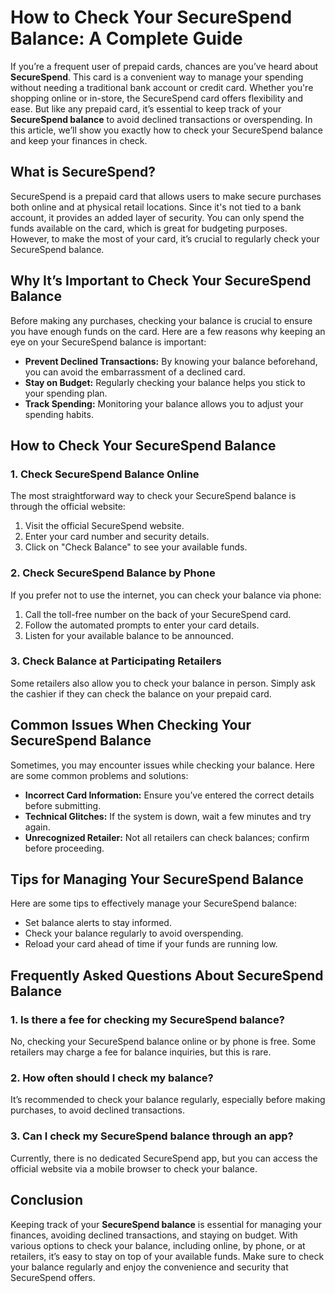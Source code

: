 <h1>How to Check Your SecureSpend Balance: A Complete Guide</h1>

<p>If you’re a frequent user of prepaid cards, chances are you’ve heard about <strong>SecureSpend</strong>. This card is a convenient way to manage your spending without needing a traditional bank account or credit card. Whether you're shopping online or in-store, the SecureSpend card offers flexibility and ease. But like any prepaid card, it’s essential to keep track of your <strong>SecureSpend balance</strong> to avoid declined transactions or overspending. In this article, we’ll show you exactly how to check your SecureSpend balance and keep your finances in check.</p>

<h2>What is SecureSpend?</h2>

<p>SecureSpend is a prepaid card that allows users to make secure purchases both online and at physical retail locations. Since it's not tied to a bank account, it provides an added layer of security. You can only spend the funds available on the card, which is great for budgeting purposes. However, to make the most of your card, it’s crucial to regularly check your SecureSpend balance.</p>

<h2>Why It’s Important to Check Your SecureSpend Balance</h2>

<p>Before making any purchases, checking your balance is crucial to ensure you have enough funds on the card. Here are a few reasons why keeping an eye on your SecureSpend balance is important:</p>

<ul>
  <li><strong>Prevent Declined Transactions:</strong> By knowing your balance beforehand, you can avoid the embarrassment of a declined card.</li>
  <li><strong>Stay on Budget:</strong> Regularly checking your balance helps you stick to your spending plan.</li>
  <li><strong>Track Spending:</strong> Monitoring your balance allows you to adjust your spending habits.</li>
</ul>

<h2>How to Check Your SecureSpend Balance</h2>

<h3>1. Check SecureSpend Balance Online</h3>

<p>The most straightforward way to check your SecureSpend balance is through the official website:</p>

<ol>
  <li>Visit the official SecureSpend website.</li>
  <li>Enter your card number and security details.</li>
  <li>Click on "Check Balance" to see your available funds.</li>
</ol>

<h3>2. Check SecureSpend Balance by Phone</h3>

<p>If you prefer not to use the internet, you can check your balance via phone:</p>

<ol>
  <li>Call the toll-free number on the back of your SecureSpend card.</li>
  <li>Follow the automated prompts to enter your card details.</li>
  <li>Listen for your available balance to be announced.</li>
</ol>

<h3>3. Check Balance at Participating Retailers</h3>

<p>Some retailers also allow you to check your balance in person. Simply ask the cashier if they can check the balance on your prepaid card.</p>

<h2>Common Issues When Checking Your SecureSpend Balance</h2>

<p>Sometimes, you may encounter issues while checking your balance. Here are some common problems and solutions:</p>

<ul>
  <li><strong>Incorrect Card Information:</strong> Ensure you’ve entered the correct details before submitting.</li>
  <li><strong>Technical Glitches:</strong> If the system is down, wait a few minutes and try again.</li>
  <li><strong>Unrecognized Retailer:</strong> Not all retailers can check balances; confirm before proceeding.</li>
</ul>

<h2>Tips for Managing Your SecureSpend Balance</h2>

<p>Here are some tips to effectively manage your SecureSpend balance:</p>

<ul>
  <li>Set balance alerts to stay informed.</li>
  <li>Check your balance regularly to avoid overspending.</li>
  <li>Reload your card ahead of time if your funds are running low.</li>
</ul>

<h2>Frequently Asked Questions About SecureSpend Balance</h2>

<h3>1. Is there a fee for checking my SecureSpend balance?</h3>

<p>No, checking your SecureSpend balance online or by phone is free. Some retailers may charge a fee for balance inquiries, but this is rare.</p>

<h3>2. How often should I check my balance?</h3>

<p>It’s recommended to check your balance regularly, especially before making purchases, to avoid declined transactions.</p>

<h3>3. Can I check my SecureSpend balance through an app?</h3>

<p>Currently, there is no dedicated SecureSpend app, but you can access the official website via a mobile browser to check your balance.</p>

<h2>Conclusion</h2>

<p>Keeping track of your <strong>SecureSpend balance</strong> is essential for managing your finances, avoiding declined transactions, and staying on budget. With various options to check your balance, including online, by phone, or at retailers, it’s easy to stay on top of your available funds. Make sure to check your balance regularly and enjoy the convenience and security that SecureSpend offers.</p>
